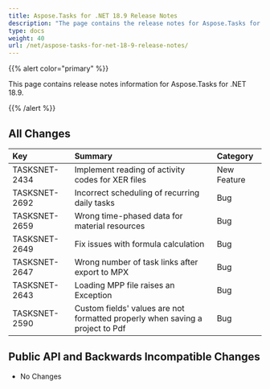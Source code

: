 ```yaml
---
title: Aspose.Tasks for .NET 18.9 Release Notes
description: "The page contains the release notes for Aspose.Tasks for .NET 18.9."
type: docs
weight: 40
url: /net/aspose-tasks-for-net-18-9-release-notes/
---
```


{{% alert color="primary" %}} 

This page contains release notes information for Aspose.Tasks for .NET 18.9.

{{% /alert %}}

## **All Changes**

|**Key**|**Summary**|**Category**|
| :- | :- | :- |
|TASKSNET-2434|Implement reading of activity codes for XER files|New Feature|
|TASKSNET-2692|Incorrect scheduling of recurring daily tasks|Bug|
|TASKSNET-2659|Wrong time-phased data for material resources|Bug|
|TASKSNET-2649|Fix issues with formula calculation|Bug|
|TASKSNET-2647|Wrong number of task links after export to MPX|Bug|
|TASKSNET-2643|Loading MPP file raises an Exception|Bug|
|TASKSNET-2590|Custom fields' values are not formatted properly when saving a project to Pdf|Bug|
## **Public API and Backwards Incompatible Changes**
- No Changes
